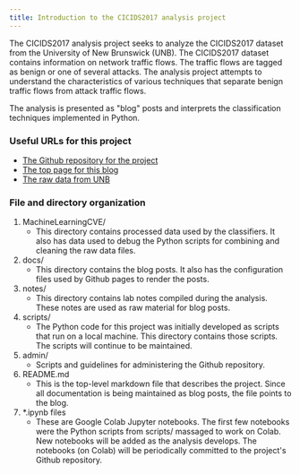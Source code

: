 ```yaml
---
title: Introduction to the CICIDS2017 analysis project
---
```

The CICIDS2017 analysis project seeks to analyze the CICIDS2017 dataset from the University of New Brunswick (UNB). The CICIDS2017 dataset contains information on network traffic flows. The traffic flows are tagged as benign or one of several attacks. The analysis project attempts to understand the characteristics of various techniques that separate benign traffic flows from attack traffic flows.

The analysis is presented as "blog" posts and interprets the classification techniques implemented in Python.

### Useful URLs for this project
* [The Github repository for the project](https://github.com/r-dube/CICIDS2017)
* [The top page for this blog](https://r-dube.github.io/CICIDS2017/)
* [The raw data from UNB](https://www.unb.ca/cic/datasets/ids-2017.html)

### File and directory organization
1. MachineLearningCVE/ 
   * This directory contains processed data used by the classifiers. It also has data used to debug the Python scripts for combining and cleaning the raw data files.
1. docs/
   * This directory contains the blog posts. It also has the configuration files used by Github pages to render the posts.
1. notes/
   * This directory contains lab notes compiled during the analysis. These notes are used as raw material for blog posts.
1. scripts/
   * The Python code for this project was initially developed as scripts that run on a local machine. This directory contains those scripts. The scripts will continue to be maintained.
1. admin/
   * Scripts and guidelines for administering the Github repository.
1. README.md
   * This is the top-level markdown file that describes the project. Since all documentation is being maintained as blog posts, the file points to the blog.
1. *.ipynb files
   * These are Google Colab Jupyter notebooks. The first few notebooks were the Python scripts from scripts/ massaged to work on Colab. New notebooks will be added as the analysis develops. The notebooks (on Colab) will be periodically committed to the project's Github repository.
